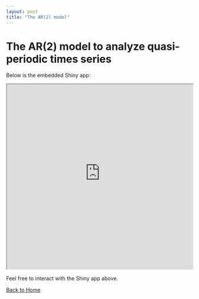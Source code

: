 ```yaml
---
layout: post
title: "The AR(2) model"
---
```


# The AR(2) model to analyze quasi-periodic times series

Below is the embedded Shiny app:

<iframe src="https://cuauhtemoctzin.shinyapps.io/flexar2sims/" width="100%" height="500"></iframe>

Feel free to interact with the Shiny app above.

[Back to Home](/)
